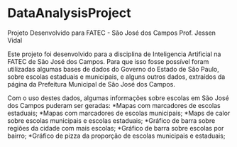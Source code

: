 # DataAnalysisProject
Projeto Desenvolvido para FATEC - São José dos Campos Prof. Jessen Vidal


Este projeto foi desenvolvido para a disciplina de Inteligencia Artificial na FATEC de São José dos Campos.
Para que isso fosse possível foram utilizadas algumas bases de dados do Governo do Estado de São Paulo, sobre escolas estaduais
e municipais, e alguns outros dados, extraídos da página da Prefeitura Municipal de São José dos Campos.

Com o uso destes dados, algumas informações sobre escolas em São José dos Campos puderam ser geradas:
*Mapas com marcadores de escolas estaduais;
*Mapas com marcadores de escolas municipais;
*Maps de calor sobre escolas municipais e escolas estaduais;
*Gráfico de barra sobre regiões da cidade com mais escolas;
*Gráfico de barra sobre escolas por bairro;
*Gráfico de pizza da proporção de escolas municipais e estaduais;


